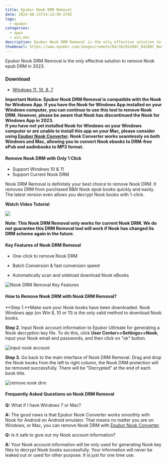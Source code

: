 ```yaml
---
title: Epubor Nook DRM Removal
date: 2024-08-21T14:13:50.579Z
tags: 
  - epubor
categories: 
  - apps
  - win,mac
description: Epubor Nook DRM Removal is the only effective solution to remove Nook epub DRM.
thumbnail: https://www.epubor.com/images/remote/D4/1D/D41D8C_D41D8C_NookDrmRemoval.jpg
---
```


Epubor Nook DRM Removal is the only effective solution to remove Nook epub DRM in 2023.


### Download

- [Windows 11, 10, 8, 7](https://secure.2checkout.com/order/checkout.php?PRODS=4600281&QTY=1&AFFILIATE=108875&CART=2&CARD=2&DESIGN_TYPE=2CURRENCY=USD&ORDERSTYLE=nLWooJa5iLg=&PAY_TYPE=PAYPAL&OPTIONS4600281=WinCon1Y)

**Important Notice: Epubor Nook DRM Removal is compatible with the Nook for Windows App. If you have the Nook for Windows App installed on your Windows computer, you can continue to use this tool to remove Nook DRM. However, please be aware that Nook has discontinued the Nook for Windows App in 2023.  
If you have not yet installed Nook for Windows on your Windows computer or are unable to install this app on your Mac, please consider using [Epubor Nook Converter](https://tools.techidaily.com/epubor/nook-converter/). Nook Converter works seamlessly on both Windows and Mac, allowing you to convert Nook ebooks to DRM-free ePub and audiobooks to MP3 format.**

#### Remove Nook DRM with Only 1 Click

- Support Windows 10 & 11 
- Support Current Nook DRM

Nook DRM Removal is definitely your best choice to remove Nook DRM. It removes DRM from purchased B&N Nook epub books quickly and easily. The latest version even allows you decrypt Nook books with 1-click.

**Watch Video Tutorial**

[![](https://www.epubor.com/nook-drm-removal.htmlimages/uppic/nook-drm-removal-2019.png)](https://youtu.be/4mANAwmuJZc)

**Note: This Nook DRM Removal only works for current Nook DRM. We do not guarantee this DRM Removal tool will work if Nook has changed its DRM scheme again in the future.**

#### Key Features of Nook DRM Removal

- One-click to remove Nook DRM

- Batch Conversion & fast conversion speed

- Automatically scan and sideload download Nook eBooks

![Nook DRM Removal Key Features](https://www.epubor.com/images/uppic/Nook-drm-key-features.png)

#### How to Remove Nook DRM with Nook DRM Removal?

**Step 1.**Make sure your Nook books have been downloaded. Nook Windows app (on Win 8, 10 or 11) is the only valid method to download Nook books.

**Step 2.** Input Nook account information to Epubor Ultimate for generating a Nook decryption key file. To do this, click **User Center>>Settings>>Nook**, input your Nook email and passwords, and then click on "ok" button.

![input nook account](https://www.epubor.com/nook-drm-removal.html./images/uppic/nook-input-account-infor-2023.png)

**Step 3.** Go back to the main interface of Nook DRM Removal. Drag and drop the Nook books from the left to right column, the Nook DRM protection will be removed successfully. There will be "Decrypted" at the end of each book title.

![remove nook drm](https://www.epubor.com/images/uppic/nook-book-decryption.png)

#### Frequently Asked Questions on Nook DRM Removal

**Q:** What if I have Windows 7 or Mac?

**A:** The good news is that Epubor Nook Converter works smoothly with Nook for Android on Android emulator. That means no matter you are on Windows, or Mac, you can remove Nook DRM with [Epubor Nook Converter](https://tools.techidaily.com/epubor/nook-converter/).

**Q:** Is it safe to give out my Nook account information?

**A:** Your Nook account information will be only used for generating Nook key files to decrypt Nook books successfully. Your information will never be leaked out or used for other purpose. It is just for one time use.